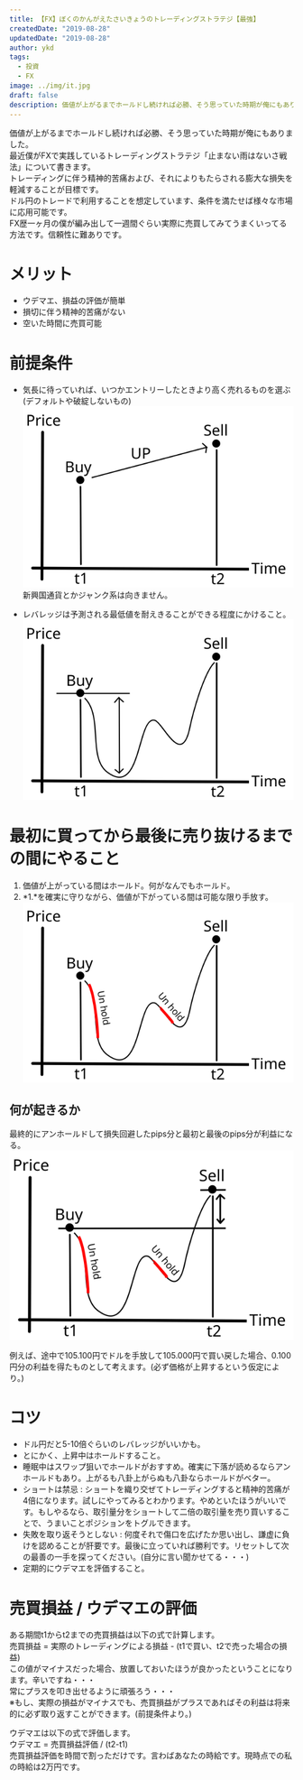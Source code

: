 ```yaml
---
title: 【FX】ぼくのかんがえたさいきょうのトレーディングストラテジ【最強】
createdDate: "2019-08-28"
updatedDate: "2019-08-28"
author: ykd
tags:
  - 投資
  - FX
image: ../img/it.jpg
draft: false
description: 価値が上がるまでホールドし続ければ必勝、そう思っていた時期が俺にもありました。
---
```


価値が上がるまでホールドし続ければ必勝、そう思っていた時期が俺にもありました。  
最近僕がFXで実践しているトレーディングストラテジ「止まない雨はないさ戦法」について書きます。  
トレーディングに伴う精神的苦痛および、それによりもたらされる膨大な損失を軽減することが目標です。  
ドル円のトレードで利用することを想定しています、条件を満たせば様々な市場に応用可能です。  
FX歴一ヶ月の僕が編み出して一週間ぐらい実際に売買してみてうまくいってる方法です。信頼性に難ありです。  

# メリット
* ウデマエ、損益の評価が簡単  
* 損切に伴う精神的苦痛がない  
* 空いた時間に売買可能  

# 前提条件
* 気長に待っていれば、いつかエントリーしたときより高く売れるものを選ぶ(デフォルトや破綻しないもの)  
![](./strategy1.png)  
新興国通貨とかジャンク系は向きません。  
  
* レバレッジは予測される最低値を耐えきることができる程度にかけること。  
![](./strategy2.png)  

# 最初に買ってから最後に売り抜けるまでの間にやること
1. 価値が上がっている間はホールド。何がなんでもホールド。  
2. *1.*を確実に守りながら、価値が下がっている間は可能な限り手放す。  
![](./strategy4.png)  
## 何が起きるか
最終的にアンホールドして損失回避したpips分と最初と最後のpips分が利益になる。  
![](./strategy5.png)  

例えば、途中で105.100円でドルを手放して105.000円で買い戻した場合、0.100円分の利益を得たものとして考えます。(必ず価格が上昇するという仮定により。)  

# コツ
* ドル円だと5-10倍ぐらいのレバレッジがいいかも。  
* とにかく、上昇中はホールドすること。  
* 睡眠中はスワップ狙いでホールドがおすすめ。確実に下落が読めるならアンホールドもあり。上がるも八卦上がらぬも八卦ならホールドがベター。  
* ショートは禁忌 : ショートを織り交ぜてトレーディングすると精神的苦痛が4倍になります。試しにやってみるとわかります。やめといたほうがいいです。もしやるなら、取引量分をショートして二倍の取引量を売り買いすることで、うまいことポジションをトグルできます。
* 失敗を取り返そうとしない : 何度それで傷口を広げたか思い出し、謙虚に負けを認めることが肝要です。最後に立っていれば勝利です。リセットして次の最善の一手を探ってください。(自分に言い聞かせてる・・・)  
* 定期的にウデマエを評価すること。 




# 売買損益 / ウデマエの評価
ある期間t1からt2までの売買損益は以下の式で計算します。  
売買損益 = 実際のトレーディングによる損益 - (t1で買い、t2で売った場合の損益)  
この値がマイナスだった場合、放置しておいたほうが良かったということになります。辛いですね・・・  
常にプラスを叩き出せるように頑張ろう・・・  
※もし、実際の損益がマイナスでも、売買損益がプラスであればその利益は将来的に必ず取り返すことができます。(前提条件より。)  

ウデマエは以下の式で評価します。  
ウデマエ = 売買損益評価 / (t2-t1)　　　　  
売買損益評価を時間で割っただけです。言わばあなたの時給です。現時点での私の時給は2万円です。


